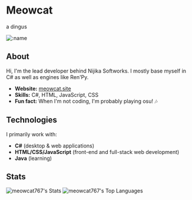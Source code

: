 # Meowcat

a dingus

![:name](https://count.getloli.com/@:meowcat767-gh?name=%3Ameowcat767-gh&theme=rule34&padding=7&offset=0&align=center&scale=1&pixelated=0&darkmode=0)

## About

Hi, I'm the lead developer behind Nijika Softworks. I mostly base myself in C# as well as engines like Ren'Py. 

- **Website:** [meowcat.site](https://meowcat.site)
- **Skills:** C#, HTML, JavaScript, CSS
- **Fun fact:** When I'm not coding, I'm probably playing osu! 🎶

## Technologies

I primarily work with:
- **C#** (desktop & web applications)
- **HTML/CSS/JavaScript** (front-end and full-stack web development)
- **Java** (learning)

## Stats
![meowcat767's Stats](https://github-readme-stats.vercel.app/api?username=meowcat767&theme=vue-dark&show_icons=true&hide_border=true&count_private=true)
![meowcat767's Top Languages](https://github-readme-stats.vercel.app/api/top-langs/?username=meowcat767&theme=vue-dark&show_icons=true&hide_border=true&layout=compact)
